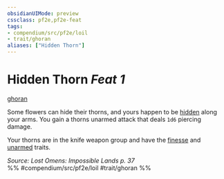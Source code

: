 ```yaml
---
obsidianUIMode: preview
cssclass: pf2e,pf2e-feat
tags:
- compendium/src/pf2e/loil
- trait/ghoran
aliases: ["Hidden Thorn"]
---
```

# Hidden Thorn  *Feat 1*  
[ghoran](../../Rules/traits/ghoran-loil.md)  


Some flowers can hide their thorns, and yours happen to be [hidden](../../Rules/conditions.md#Hidden) along your arms. You gain a thorns unarmed attack that deals `1d6` piercing damage.

Your thorns are in the knife weapon group and have the [finesse](../../Rules/traits/finesse.md) and [unarmed](../../Rules/traits/unarmed.md) traits.

*Source: Lost Omens: Impossible Lands p. 37*  
%% #compendium/src/pf2e/loil #trait/ghoran %%